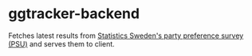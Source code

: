 # ggtracker-backend
Fetches latest results from [Statistics Sweden's party preference survey (PSU)](https://www.scb.se/hitta-statistik/statistik-efter-amne/demokrati/partisympatier/partisympatiundersokningen-psu/) and serves them to client.